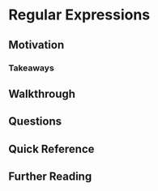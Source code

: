 # Regular Expressions

## Motivation

### Takeaways

## Walkthrough

## Questions

## Quick Reference

## Further Reading
